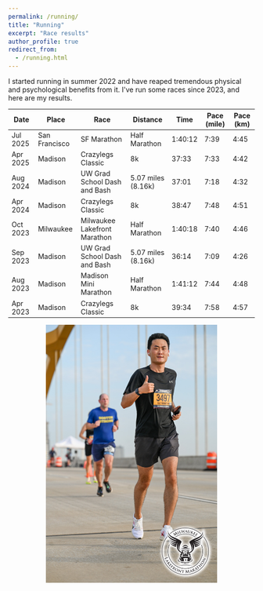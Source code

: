 ```yaml
---
permalink: /running/
title: "Running"
excerpt: "Race results"
author_profile: true
redirect_from: 
  - /running.html
---
```



I started running in summer 2022 and have reaped tremendous physical and psychological benefits from it. I've run some races since 2023, and here are my results. 

| Date        | Place    | Race                         | Distance          |  Time   | Pace (mile)     | Pace (km)
| --------    | ------   | ------------------           | ------            | ------- | --------------- | ---------------
| Jul 2025    | San Francisco  | SF Marathon            | Half Marathon     | 1:40:12 | 7:39            |  4:45
| Apr 2025    | Madison  | Crazylegs Classic            | 8k                | 37:33   | 7:33            |  4:42
| Aug 2024    | Madison  | UW Grad School Dash and Bash | 5.07 miles (8.16k)| 37:01   | 7:18            |  4:32
| Apr 2024    | Madison  | Crazylegs Classic            | 8k                | 38:47   | 7:48            |  4:51
| Oct 2023    | Milwaukee| Milwaukee Lakefront Marathon | Half Marathon     | 1:40:18 | 7:40            |  4:46
| Sep 2023    | Madison  | UW Grad School Dash and Bash | 5.07 miles (8.16k)| 36:14   | 7:09            |  4:26
| Aug 2023    | Madison  | Madison Mini Marathon        | Half Marathon     | 1:41:12 | 7:44            |  4:48
| Apr 2023    | Madison  | Crazylegs Classic            | 8k                | 39:34   | 7:58            |  4:57

<p align="center">
<img src="/images/DSC_7812.jpg" width="350"/>
</p>
